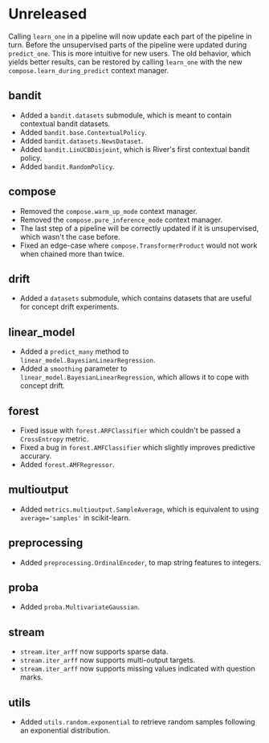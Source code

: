 # Unreleased

Calling `learn_one` in a pipeline will now update each part of the pipeline in turn. Before the unsupervised parts of the pipeline were updated during `predict_one`. This is more intuitive for new users. The old behavior, which yields better results, can be restored by calling `learn_one` with the new `compose.learn_during_predict` context manager.

## bandit

- Added a `bandit.datasets` submodule, which is meant to contain contextual bandit datasets.
- Added `bandit.base.ContextualPolicy`.
- Added `bandit.datasets.NewsDataset`.
- Added `bandit.LinUCBDisjoint`, which is River's first contextual bandit policy.
- Added `bandit.RandomPolicy`.

## compose

- Removed the `compose.warm_up_mode` context manager.
- Removed the `compose.pure_inference_mode` context manager.
- The last step of a pipeline will be correctly updated if it is unsupervised, which wasn't the case before.
- Fixed an edge-case where `compose.TransformerProduct` would not work when chained more than twice.

## drift

- Added a `datasets` submodule, which contains datasets that are useful for concept drift experiments.

## linear_model

- Added a `predict_many` method to `linear_model.BayesianLinearRegression`.
- Added a `smoothing` parameter to `linear_model.BayesianLinearRegression`, which allows it to cope with concept drift.

## forest

- Fixed issue with `forest.ARFClassifier` which couldn't be passed a `CrossEntropy` metric.
- Fixed a bug in `forest.AMFClassifier` which slightly improves predictive accurary.
- Added `forest.AMFRegressor`.

## multioutput

- Added `metrics.multioutput.SampleAverage`, which is equivalent to using `average='samples'` in scikit-learn.

## preprocessing

- Added `preprocessing.OrdinalEncoder`, to map string features to integers.

## proba

- Added `proba.MultivariateGaussian`.

## stream

- `stream.iter_arff` now supports sparse data.
- `stream.iter_arff` now supports multi-output targets.
- `stream.iter_arff` now supports missing values indicated with question marks.

## utils

- Added `utils.random.exponential` to retrieve random samples following an exponential distribution.

